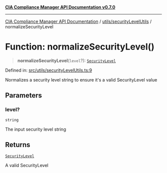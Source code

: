 [**CIA Compliance Manager API Documentation v0.7.0**](../../../README.md)

***

[CIA Compliance Manager API Documentation](../../../modules.md) / [utils/securityLevelUtils](../README.md) / normalizeSecurityLevel

# Function: normalizeSecurityLevel()

> **normalizeSecurityLevel**(`level`?): [`SecurityLevel`](../../../types/cia/type-aliases/SecurityLevel.md)

Defined in: [src/utils/securityLevelUtils.ts:9](https://github.com/Hack23/cia-compliance-manager/blob/a904e43458f81faf7066f9da9fc149cc9f6e236d/src/utils/securityLevelUtils.ts#L9)

Normalizes a security level string to ensure it's a valid SecurityLevel value

## Parameters

### level?

`string`

The input security level string

## Returns

[`SecurityLevel`](../../../types/cia/type-aliases/SecurityLevel.md)

A valid SecurityLevel
